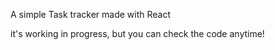 A simple Task tracker made with React

it's working in progress, but you can check the code anytime!

